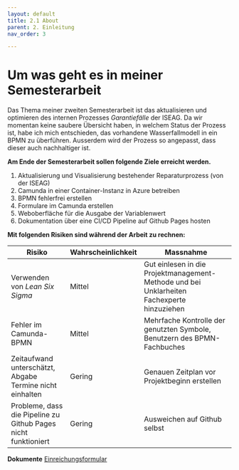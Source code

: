 ```yaml
---
layout: default
title: 2.1 About
parent: 2. Einleitung
nav_order: 3

---
```


# Um was geht es in meiner Semesterarbeit

Das Thema meiner zweiten Semesterarbeit ist das aktualisieren und optimieren des internen Prozesses *Garantiefälle* der ISEAG. Da wir momentan keine saubere Übersicht haben, in welchem Status der Prozess ist, habe ich mich entschieden, das vorhandene Wasserfallmodell in ein BPMN zu überführen. Ausserdem wird der Prozess so angepasst, dass dieser auch nachhaltiger ist.

**Am Ende der Semesterarbeit sollen folgende Ziele erreicht werden.**

1. Aktualisierung und Visualisierung bestehender Reparaturprozess (von der ISEAG)  
1. Camunda in einer Container-Instanz in Azure betreiben  
2. BPMN fehlerfrei erstellen  
3. Formulare im Camunda erstellen  
4. Weboberfläche für die Ausgabe der Variablenwert  
5. Dokumentation über eine CI/CD Pipeline auf Github Pages hosten

**Mit folgenden Risiken sind während der Arbeit zu rechnen:**

| **Risiko**                                               | **Wahrscheinlichkeit** | **Massnahme**                                                                       |
| -------------------------------------------------------- | ---------------------- | ----------------------------------------------------------------------------------- |
| Verwenden von _Lean Six Sigma_                           | Mittel                 | Gut einlesen in die Projektmanagement-Methode und bei Unklarheiten Fachexperte hinzuziehen      |
| Fehler im Camunda-BPMN                                   | Mittel                 | Mehrfache Kontrolle der genutzten Symbole, Benutzern des BPMN-Fachbuches |
| Zeitaufwand unterschätzt, Abgabe Termine nicht einhalten | Gering                 | Genauen Zeitplan vor Projektbeginn erstellen                                        |
| Probleme, dass die Pipeline zu Github Pages nicht funktioniert                                                         | Gering                       | Ausweichen auf Github selbst                                                                                    |

**Dokumente**
[Einreichungsformular](..\..\ressources\dokumente\Einreichungsformular_Dennis_Buathong_2_Semester_1.0.pdf)